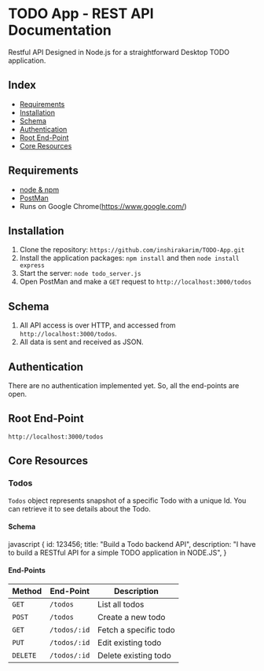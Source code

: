 # TODO App - REST API Documentation

Restful API Designed in Node.js for a straightforward Desktop TODO application.

## Index

- [Requirements](#requirements)
- [Installation](#installation)
- [Schema](#schema)
- [Authentication](#authentication)
- [Root End-Point](#root-end-point)
- [Core Resources](#core-resources)

## Requirements

- [node & npm](http://nodejs.org)
- [PostMan](https://www.getpostman.com/)
- Runs on Google Chrome(https://www.google.com/)

## Installation

1. Clone the repository: `https://github.com/inshirakarim/TODO-App.git`
2. Install the application packages: `npm install` and then `node install express`
3. Start the server: `node todo_server.js`
4. Open PostMan and make a `GET` request to `http://localhost:3000/todos`

## Schema

1. All API access is over HTTP, and accessed from `http://localhost:3000/todos`.
2. All data is sent and received as JSON.

## Authentication

There are no authentication implemented yet. So, all the end-points are open.

## Root End-Point

`http://localhost:3000/todos`

## Core Resources

### Todos

`Todos` object represents snapshot of a specific Todo with a unique Id. You can retrieve it to see details about the Todo.

#### Schema

javascript
{
    id: 123456;
    title: "Build a Todo backend API",
    description: "I have to build a RESTful API for a simple TODO application in NODE.JS",
}


#### End-Points
| Method   | End-Point    | Description             |
| -------- | ------------ | ----------------------- |
| `GET`    | `/todos`     | List all todos        |
| `POST`   | `/todos`     | Create a new todo     |
| `GET`    | `/todos/:id` | Fetch a specific todo |
| `PUT`    | `/todos/:id` | Edit existing todo    |
| `DELETE` | `/todos/:id` | Delete existing todo  |
